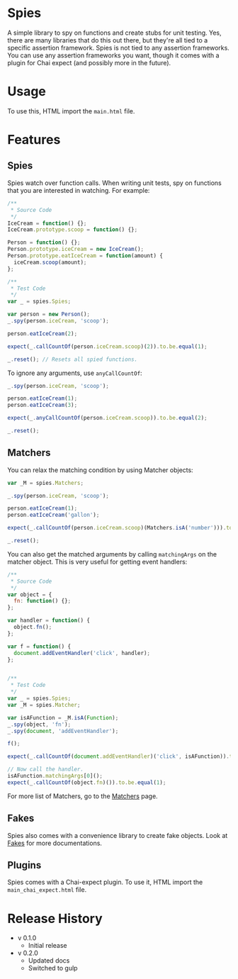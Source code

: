# Spies
A simple library to spy on functions and create stubs for unit testing. Yes, there are many 
libraries that do this out there, but they're all tied to a specific assertion framework. Spies is 
not tied to any assertion frameworks. You can use any assertion frameworks you want, though it comes
with a plugin for Chai expect (and possibly more in the future).

# Usage
To use this, HTML import the `main.html` file.

# Features
## Spies
Spies watch over function calls. When writing unit tests, spy on functions that you are interested
in watching. For example:

```javascript
/**
 * Source Code
 */
IceCream = function() {};
IceCream.prototype.scoop = function() {};

Person = function() {};
Person.prototype.iceCream = new IceCream();
Person.prototype.eatIceCream = function(amount) {
  iceCream.scoop(amount);
};

/**
 * Test Code
 */
var _ = spies.Spies;

var person = new Person();
_.spy(person.iceCream, 'scoop');

person.eatIceCream(2);

expect(_.callCountOf(person.iceCream.scoop)(2)).to.be.equal(1);

_.reset(); // Resets all spied functions.
```

To ignore any arguments, use `anyCallCountOf`:

```javascript
_.spy(person.iceCream, 'scoop');

person.eatIceCream(1);
person.eatIceCream(3);

expect(_.anyCallCountOf(person.iceCream.scoop)).to.be.equal(2);

_.reset();
```

## Matchers
You can relax the matching condition by using Matcher objects:
```javascript
var _M = spies.Matchers;

_.spy(person.iceCream, 'scoop');

person.eatIceCream(1);
person.eatIceCream('gallon');

expect(_.callCountOf(person.iceCream.scoop)(Matchers.isA('number'))).to.be.equal(1);

_.reset();
```

You can also get the matched arguments by calling `matchingArgs` on the matcher object. This is
very useful for getting event handlers:

```javascript
/**
 * Source Code
 */
var object = {
  fn: function() {};
};

var handler = function() {
  object.fn();
};

var f = function() {
  document.addEventHandler('click', handler);
};


/**
 * Test Code
 */
var _ = spies.Spies;
var _M = spies.Matcher;

var isAFunction = _M.isA(Function);
_.spy(object, 'fn');
_.spy(document, 'addEventHandler');

f();

expect(_.callCountOf(document.addEventHandler)('click', isAFunction)).to.be.equal(1);

// Now call the handler.
isAFunction.matchingArgs[0]();
expect(_.callCountOf(object.fn)()).to.be.equal(1);
```

For more list of Matchers, go to the [Matchers](https://github.com/garysoed/spies/wiki/Matchers) page.

## Fakes
Spies also comes with a convenience library to create fake objects. Look at [Fakes](https://github.com/garysoed/spies/wiki/Fakes) for more
documentations.

## Plugins
Spies comes with a Chai-expect plugin. To use it, HTML import the `main_chai_expect.html` file.

# Release History
- v 0.1.0
  - Initial release
- v 0.2.0
  - Updated docs
  - Switched to gulp
